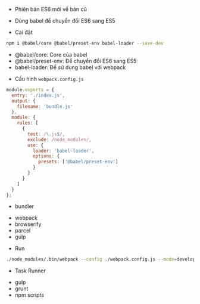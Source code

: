 - Phiên bản ES6 mới về bản cũ

+ Dùng babel để chuyển đổi ES6 sang ES5

- Cài đặt

```bash
npm i @babel/core @babel/preset-env babel-loader --save-dev
```
+ @babel/core: Core của babel
+ @babel/preset-env: Để chuyển đổi ES6 sang ES5
+ babel-loader: Để sử dụng babel với webpack

- Cấu hình `webpack.config.js`

```javascript
module.exports = {
  entry: './index.js',
  output: {
    filename: 'bundle.js'
  },
  module: {
    rules: [
      {
        test: /\.js$/,
        exclude: /node_modules/,
        use: {
          loader: 'babel-loader',
          options: {
            presets: ['@babel/preset-env']
          }
        }
      }
    ]
  }
};
```

- bundler
+ webpack
+ browserify
+ parcel
+ gulp

- Run

```bash
./node_modules/.bin/webpack --config ./webpack.config.js --mode=development
```

- Task Runner

+ gulp
+ grunt
+ npm scripts
